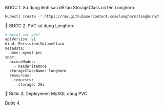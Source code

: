 BƯỚC 1. Sử dụng lệnh sau để tạo StorageClass có tên Longhorn:
```bash
kubectl create -f https://raw.githubusercontent.com/longhorn/longhorn/v1.8.1/examples/storageclass.yaml
```

📁 BƯỚC 2. PVC sử dụng Longhorn
```bash
# mysql-pvc.yaml
apiVersion: v1
kind: PersistentVolumeClaim
metadata:
  name: mysql-pvc
spec:
  accessModes:
    - ReadWriteOnce
  storageClassName: longhorn
  resources:
    requests:
      storage: 2Gi
```

🐬 Bước 3. Deployment MySQL dùng PVC


Bước 4.